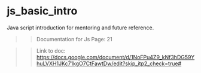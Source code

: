 # js_basic_intro
Java script introduction for mentoring and future reference.

>> Documentation for Js
>> Page: 21

>> Link to doc: https://docs.google.com/document/d/1NoFPu4Z9_kNf3hDG59YhuLVXH1JKc71kgO7CtFawtDw/edit?skip_itp2_check=true#
